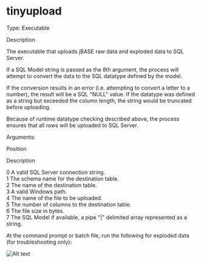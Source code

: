 tinyupload
==========

Type: Executable


Description


The executable that uploads jBASE raw data and exploded data to SQL Server.

 If a SQL Model string is passed as the 8th argument, the process will attempt to convert the data to the SQL datatype defined by the model.

 If the conversion results in an error (i.e. attempting to convert a letter to a number), the result will be a SQL "NULL" value. If the datatype was defined as a string but exceeded the column length, the string would be truncated before uploading.

 Because of runtime datatype checking described above, the process ensures that all rows will be uploaded to SQL Server.  
 


Arguments:


Position 

Description

  0 A valid SQL Server connection string.   
  1 The schema name for the destination table.   
  2 The name of the destination table.  
  3 A valid Windows path.   
  4 The name of the file to be uploaded.   
  5 The number of columns to the destination table.   
  6 The file size in bytes.   
  7 The SQL Model if available, a pipe "|" delimited array represented as a string.   

  At the command prompt or batch file, run the following for exploded data (for troubleshooting only):  

![Alt text](http://eztier.com/documentation/t24/jbase-sql-etl/images/args/tinyupload2.png)
 

